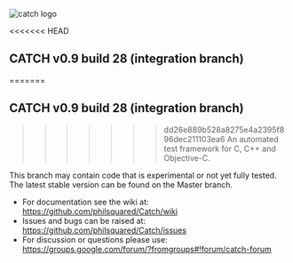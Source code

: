![catch logo](https://raw.github.com/philsquared/Catch/Integration/catch-logo-small.png)

<<<<<<< HEAD
## CATCH v0.9 build 28 (integration branch)
=======
## CATCH v0.9 build 28 (integration branch)
>>>>>>> dd26e889b528a8275e4a2395f896dec211103ea6
An automated test framework for C, C++ and Objective-C.

This branch may contain code that is experimental or not yet fully tested.
The latest stable version can be found on the Master branch.

* For documentation see the wiki at: https://github.com/philsquared/Catch/wiki
* Issues and bugs can be raised at: https://github.com/philsquared/Catch/issues
* For discussion or questions please use: https://groups.google.com/forum/?fromgroups#!forum/catch-forum
